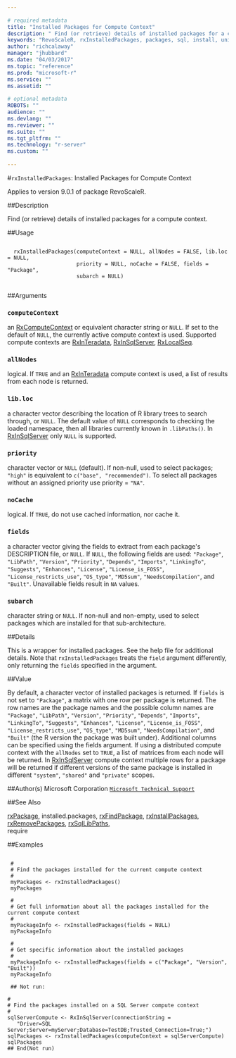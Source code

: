 ```yaml
--- 
 
# required metadata 
title: "Installed Packages for Compute Context" 
description: " Find (or retrieve) details of installed packages for a compute context. " 
keywords: "RevoScaleR, rxInstalledPackages, packages, sql, install, uninstall, remove, use" 
author: "richcalaway" 
manager: "jhubbard" 
ms.date: "04/03/2017" 
ms.topic: "reference" 
ms.prod: "microsoft-r" 
ms.service: "" 
ms.assetid: "" 
 
# optional metadata 
ROBOTS: "" 
audience: "" 
ms.devlang: "" 
ms.reviewer: "" 
ms.suite: "" 
ms.tgt_pltfrm: "" 
ms.technology: "r-server" 
ms.custom: "" 
 
--- 
```

 
 
 #`rxInstalledPackages`: Installed Packages for Compute Context

 Applies to version 9.0.1 of package RevoScaleR.
 
 ##Description
 
Find (or retrieve) details of installed packages for a compute context.
 
 
 ##Usage

```   
  
  rxInstalledPackages(computeContext = NULL, allNodes = FALSE, lib.loc = NULL,
                      priority = NULL, noCache = FALSE, fields = "Package",
                      subarch = NULL)
 
```
 
 ##Arguments

   
  
    
 ### `computeContext`
 an [RxComputeContext](RxComputeContext.md) or equivalent character string or `NULL`.   If set to the default of `NULL`, the currently active compute context is used. Supported compute contexts are [RxInTeradata](RxInTeradata.md), [RxInSqlServer](RxInSqlServer.md), [RxLocalSeq](RxLocalSeq.md). 
  
  
    
 ### `allNodes`
 logical. If `TRUE` and an [RxInTeradata](RxInTeradata.md) compute context is used, a list of results from each node is returned. 
   
   
    
 ### `lib.loc`
 a character vector describing the location of R library  trees to search through, or `NULL`.  The default value of `NULL` corresponds to checking the loaded namespace,  then all libraries currently known in  `.libPaths()`. In [RxInSqlServer](RxInSqlServer.md) only `NULL` is supported. 
  
   
    
 ### `priority`
 character vector or `NULL` (default). If non-null, used to select packages;  `"high"` is equivalent to `c("base", "recommended")`.  To select all packages without an assigned priority use priority = `"NA"`. 
  
   
    
 ### `noCache`
 logical.  If `TRUE`, do not use cached information, nor cache it. 
  
   
    
 ### `fields`
 a character vector giving the fields to extract from each package's DESCRIPTION file,  or `NULL`. If `NULL`, the following fields are used: `"Package"`, `"LibPath"`, `"Version"`, `"Priority"`, `"Depends"`,  `"Imports"`, `"LinkingTo"`, `"Suggests"`, `"Enhances"`,  `"License"`, `"License_is_FOSS"`, `"License_restricts_use"`,  `"OS_type"`, `"MD5sum"`, `"NeedsCompilation"`, and `"Built"`. Unavailable fields result in `NA` values. 
  
   
    
 ### `subarch`
 character string or `NULL`. If non-null and non-empty, used to select packages  which are installed for that sub-architecture.  
  
  
 
 
 ##Details
 
This is a wrapper for installed.packages. See the help file for additional details.
Note that `rxInstalledPackages` treats the `field` argument differently, only
returning the `fields` specified in the argument.
 
 
 
 ##Value
 
By default, a character vector of installed packages is returned.  If `fields` is not
set to `"Package"`, a matrix with one row per package is returned. 
The row names are the package names and the possible
column names are `"Package"`, `"LibPath"`, `"Version"`, `"Priority"`, `"Depends"`, 
`"Imports"`, `"LinkingTo"`, `"Suggests"`, `"Enhances"`, 
`"License"`, `"License_is_FOSS"`, `"License_restricts_use"`, 
`"OS_type"`, `"MD5sum"`, `"NeedsCompilation"`,
and `"Built"` (the R version the package was built under). 
Additional columns can be specified using the fields argument. 
If using a distributed compute context with the `allNodes` set to `TRUE`,
a list of matrices from each node will be returned.
In [RxInSqlServer](RxInSqlServer.md) compute context multiple rows for a package will be returned if different versions of the
same package is installed in different `"system"`, `"shared"` and `"private"` scopes.
 
 
 ##Author(s)
 Microsoft Corporation [`Microsoft Technical Support`](https://go.microsoft.com/fwlink/?LinkID=698556&clcid=0x409)
 
 
 ##See Also
 
[rxPackage](rxPackage.md),
installed.packages,
[rxFindPackage](rxFindPackage.md),
[rxInstallPackages](rxInstallPackages.md),   
[rxRemovePackages](rxRemovePackages.md),
[rxSqlLibPaths](rxSqlLibPaths.md),   
require
   
 ##Examples

 ```
   
  #
  # Find the packages installed for the current compute context
  #
  myPackages <- rxInstalledPackages()
  myPackages
  
  #
  # Get full information about all the packages installed for the current compute context
  #
  myPackageInfo <- rxInstalledPackages(fields = NULL)
  myPackageInfo
  
  #
  # Get specific information about the installed packages
  #
  myPackageInfo <- rxInstalledPackages(fields = c("Package", "Version", "Built"))
  myPackageInfo
  
  ## Not run:
 
#
# Find the packages installed on a SQL Server compute context
#
sqlServerCompute <- RxInSqlServer(connectionString = 
    "Driver=SQL Server;Server=myServer;Database=TestDB;Trusted_Connection=True;")
sqlPackages <- rxInstalledPackages(computeContext = sqlServerCompute)
sqlPackages
 ## End(Not run) 
  
 
```
     
 
 
 
 
 
 
 
